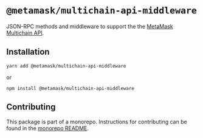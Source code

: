 # `@metamask/multichain-api-middleware`

JSON-RPC methods and middleware to support the the [MetaMask Multichain API](https://github.com/MetaMask/metamask-improvement-proposals/blob/main/MIPs/mip-5.md).

## Installation

`yarn add @metamask/multichain-api-middleware`

or

`npm install @metamask/multichain-api-middleware`

## Contributing

This package is part of a monorepo. Instructions for contributing can be found in the [monorepo README](https://github.com/MetaMask/core#readme).
